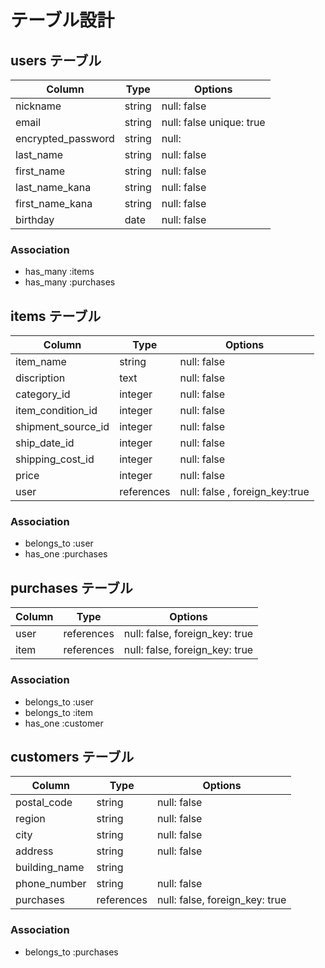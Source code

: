 # テーブル設計

## users テーブル

| Column             | Type   | Options     |
| --------           | ------ | ----------- |
| nickname           | string | null: false |
| email              | string | null: false unique: true|
| encrypted_password | string | null:       |
| last_name          | string | null: false |
| first_name         | string | null: false |
| last_name_kana     | string | null: false |
| first_name_kana    | string | null: false |
| birthday           | date   | null: false |

### Association

- has_many :items
- has_many :purchases


## items テーブル

| Column             | Type        | Options     |
| --------           | ------      | ----------- |
| item_name          | string      | null: false |
| discription        | text        | null: false |
| category_id        | integer     | null: false |
| item_condition_id  | integer     | null: false |
| shipment_source_id | integer     | null: false |
| ship_date_id       | integer     | null: false |
| shipping_cost_id   | integer     | null: false |
| price              | integer     | null: false |
| user               | references  | null: false , foreign_key:true |

### Association

- belongs_to :user
- has_one :purchases


## purchases テーブル

| Column | Type       | Options                        |
| ------ | ---------- | ------------------------------ |
| user   | references | null: false, foreign_key: true |
| item   | references | null: false, foreign_key: true |

### Association

- belongs_to :user
- belongs_to :item
- has_one :customer

## customers テーブル

| Column         | Type       | Options     |
| -------        | ---------- | ------------|
| postal_code    | string     | null: false |
| region         | string     | null: false |
| city           | string     | null: false |
| address        | string     | null: false |
| building_name  | string     |             |
| phone_number   | string     | null: false |
| purchases      | references | null: false, foreign_key: true |

### Association

- belongs_to :purchases
